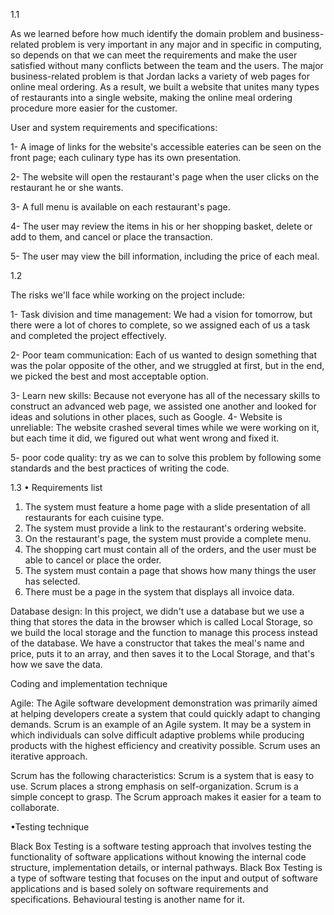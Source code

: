 1.1

As we learned before how much identify the domain problem and business-related problem is very important in any major and in specific in computing, so depends on that we can meet the requirements and make the user satisfied without many conflicts between the team and the users.
The major business-related problem is that Jordan lacks a variety of web pages for online meal ordering. As a result, we built a website that unites many types of restaurants into a single website, making the online meal ordering procedure more easier for the customer.


User and system requirements and specifications:


1- A image of links for the website's accessible eateries can be seen on the front page; each culinary type has its own presentation.

2- The website will open the restaurant's page when the user clicks on the restaurant he or she wants.

3- A full menu is available on each restaurant's page.

4- The user may review the items in his or her shopping basket, delete or add to them, and cancel or place the transaction.


5- The user may view the bill information, including the price of each meal.


1.2

The risks we'll face while working on the project include:

1- Task division and time management: We had a vision for tomorrow, but there were a lot of chores to complete, so we assigned each of us a task and completed the project effectively.



2- Poor team communication: Each of us wanted to design something that was the polar opposite of the other, and we struggled at first, but in the end, we picked the best and most acceptable option.

3- Learn new skills: Because not everyone has all of the necessary skills to construct an advanced web page, we assisted one another and looked for ideas and solutions in other places, such as Google.
4- Website is unreliable: The website crashed several times while we were working on it, but each time it did, we figured out what went wrong and fixed it.

5-  poor code quality: try as we can to solve this problem by following some standards and the best practices of writing the code.


1.3
• Requirements list
1. The system must feature a home page with a slide presentation of all restaurants for each cuisine type.
2. The system must provide a link to the restaurant's ordering website.
3. On the restaurant's page, the system must provide a complete menu.
4. The shopping cart must contain all of the orders, and the user must be able to cancel or place the order.
5. The system must contain a page that shows how many things the user has selected.
6. There must be a page in the system that displays all invoice data.

Database design:
In this project, we didn't use a database but we use a thing that stores the data in the browser which is called Local Storage, so we build the local storage and the function to manage this process instead of the database.
We have a constructor that takes the meal's name and price, puts it to an array, and then saves it to the Local Storage, and that's how we save the data.

Coding and implementation technique

Agile: The Agile software development demonstration was primarily aimed at helping developers create a system that could quickly adapt to changing demands.
Scrum is an example of an Agile system. It may be a system in which individuals can solve difficult adaptive problems while producing products with the highest efficiency and creativity possible. Scrum uses an iterative approach.

Scrum has the following characteristics:
Scrum is a system that is easy to use.
Scrum places a strong emphasis on self-organization.
Scrum is a simple concept to grasp.
The Scrum approach makes it easier for a team to collaborate.

•Testing technique

Black Box Testing is a software testing approach that involves testing the functionality of software applications without knowing the internal code structure, implementation details, or internal pathways. Black Box Testing is a type of software testing that focuses on the input and output of software applications and is based solely on software requirements and specifications. Behavioural testing is another name for it.

